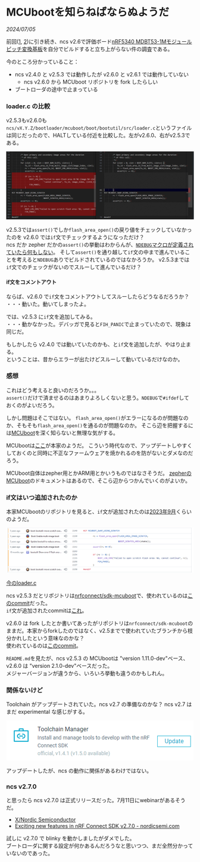 # MCUbootを知らねばならぬようだ

<i>2024/07/05</i>

前回([1](20240704-mdbt.md), [2](20240704-ncs.md))に引き続き、ncs v2.6で評価ボード[nRF5340 MDBT53-1Mモジュールピッチ変換基板](https://www.switch-science.com/products/8658)を自分でビルドすると立ち上がらない件の調査である。

今のところ分かっていること：

* ncs v2.4.0 と v2.5.3 では動作したが v2.6.0 と v2.6.1 では動作していない
  * ncs v2.6.0 から MCUboot リポジトリを fork したらしい
* ブートローダの途中で止まっている

### loader.c の比較

v2.5.3もv2.6.0も`ncs/vX.Y.Z/bootloader/mcuboot/boot/bootutil/src/loader.c`というファイルは同じだったので、HALTしている付近を比較した。左がv2.6.0、右がv2.5.3である。

![image](20240705a-1.png)

v2.5.3では`assert()`でしか`flash_area_open()`の戻り値をチェックしていなかったのを v2.6.0 では`if`文でチェックするようになっただけ？  
ncs だか zepher だかの`assert()`の挙動はわからんが、[`NDEBUG`マクロが定義されていたら何もしない](https://www.jpcert.or.jp/sc-rules/c-exp31-c.html)。
そして`assert()`を通り越して`if`文の中まで進んでいることを考えると`NDEBUG`ありでビルドされているのではなかろうか。
v2.5.3までは`if`文でのチェックがないのでスルーして進んでいるだけ？

#### if文をコメントアウト

ならば、v2.6.0 で`if`文をコメントアウトしてスルーしたらどうなるだろうか？  
・・・動いた。動いてしまったよ。

では、v2.5.3 に`if`文を追加してみる。  
・・・動かなかった。デバッガで見ると`FIH_PANIC`で止まっていたので、現象は同じだ。

もしかしたら v2.4.0 では動いていたのかも、と`if`文を追加したが、やはり止まる。  
ということは、昔からエラーが出たけどスルーして動いているだけなのか。

### 感想

これはどう考えると良いのだろうか。。。  
`assert()`だけで済ませるのはあまりよろしくないと思う。`NDEBUG`で`#ifdef`しておくのがよいだろう。

しかし問題はそこではない。
`flash_area_open()`がエラーになるのが問題なのか、そもそも`flash_area_open()`を通るのが問題なのか。
そこら辺を把握するには[MCUboot](https://docs.nordicsemi.com/bundle/ncs-latest/page/mcuboot/wrapper.html)を深く知らないと無理な気がする。

MCUbootは[ここ](https://www.trustedfirmware.org/projects/mcuboot/index.html)が本家のようだ。
こういう時代なので、アップデートしやすくしておくのと同時に不正なファームウェアを焼かれるのを防がないとダメなのだろう。

MCUboot自体はzepher用とかARM用とかいうものではなさそうだ。
[zepherのMCUboot](https://docs.mcuboot.com/readme-zephyr.html)のドキュメントはあるので、そこら辺からつかんでいくのがよいか。

### if文はいつ追加されたのか

本家MCUbootのリポジトリを見ると、`if`文が追加されたのは[2023年9月](https://github.com/mcu-tools/mcuboot/commit/2929a975c75745480e220446a06ed6c6f30627d4)くらいのようだ。

![image](20240705a-2.png)

[今のloader.c](https://github.com/mcu-tools/mcuboot/blame/1d79ef35ee560e24da981d13c9414de9947b07a2/boot/bootutil/src/loader.c)

ncs v2.5.3 だとリポジトリは[nrfconnect/sdk-mcuboot](https://github.com/nrfconnect/sdk-mcuboot)で、使われているのは[このcommit](https://github.com/nrfconnect/sdk-mcuboot/pull/287)だった。  
`if`文が追加されたcommitは[これ](https://github.com/nrfconnect/sdk-mcuboot/commit/2929a975c75745480e220446a06ed6c6f30627d4)。

v2.6.0 は fork したとか書いてあったがリポジトリは`nrfconnect/sdk-mcuboot`のままだ。本家からforkしたのではなく、v2.5までで使われていたブランチから枝分かれしたという意味なのかな？  
使われているのは[このcommit](https://github.com/nrfconnect/sdk-mcuboot/commit/916a9dcb137df96c435cc1b63b20ba265957ae51)。

`README.md`を見たが、ncs v2.5.3 の MCUbootは "version 1.11.0-dev"ベース、v2.6.0 は "version 2.1.0-dev"ベースだった。  
メジャーバージョンが違うから、いろいろ挙動も違うのかもしれん。

### 関係ないけど

Toolchain がアップデートされていた。ncs v2.7 の準備なのかな？ ncs v2.7 はまだ experimental な感じがする。

![image](20240705a-3.png)

アップデートしたが、ncs の動作に関係があるわけではない。

### ncs v2.7.0

と思ったら ncs v2.7.0 は正式リリースだった。7月11日にwebinarがあるそうだ。

* [X/Nordic Semiconductor](https://x.com/NordicTweets/status/1809122540792786959)
* [Exciting new features in nRF Connect SDK v2.7.0 - nordicsemi.com](https://www.nordicsemi.com/Events/2024/Webinar-Exciting-new-features-in-nRF-Connect-SDK-v270?utm_campaign=2024%20Webinars&utm_source=twitter&utm_medium=social&utm_content=Exciting%20new%20features%20in%20nRF%20Connect%20SDK%20v2.7.0)

試しに v2.7.0 で blinky を動かしましたがダメでした。  
ブートローダに関する設定が何かあるんだろうなと思いつつ、まだ全然分かっていないのであった。
